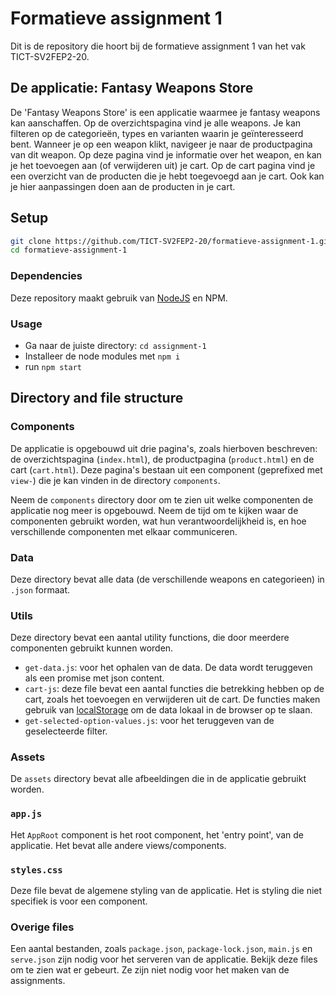 # Formatieve assignment 1

Dit is de repository die hoort bij de formatieve assignment 1 van het vak TICT-SV2FEP2-20.

## De applicatie: Fantasy Weapons Store

De 'Fantasy Weapons Store' is een applicatie waarmee je fantasy weapons kan aanschaffen. Op de overzichtspagina vind je alle weapons. Je kan filteren op de categorieën, types en varianten waarin je geïnteresseerd bent. Wanneer je op een weapon klikt, navigeer je naar de productpagina van dit weapon. Op deze pagina vind je informatie over het weapon, en kan je het toevoegen aan (of verwijderen uit) je cart. Op de cart pagina vind je een overzicht van de producten die je hebt toegevoegd aan je cart. Ook kan je hier aanpassingen doen aan de producten in je cart.

## Setup

```sh
git clone https://github.com/TICT-SV2FEP2-20/formatieve-assignment-1.git
cd formatieve-assignment-1
```

### Dependencies

Deze repository maakt gebruik van [NodeJS](http://nodejs.org/) en NPM.

### Usage

- Ga naar de juiste directory: `cd assignment-1`
- Installeer de node modules met `npm i`
- run `npm start`

## Directory and file structure

### Components

De applicatie is opgebouwd uit drie pagina's, zoals hierboven beschreven: de overzichtspagina (`index.html`), de productpagina (`product.html`) en de cart (`cart.html`). Deze pagina's bestaan uit een component (geprefixed met `view-`) die je kan vinden in de directory `components`.

Neem de `components` directory door om te zien uit welke componenten de applicatie nog meer is opgebouwd. Neem de tijd om te kijken waar de componenten gebruikt worden, wat hun verantwoordelijkheid is, en hoe verschillende componenten met elkaar communiceren.

### Data

Deze directory bevat alle data (de verschillende weapons en categorieen) in `.json` formaat.

### Utils

Deze directory bevat een aantal utility functions, die door meerdere componenten gebruikt kunnen worden.

- `get-data.js`: voor het ophalen van de data. De data wordt teruggeven als een promise met json content.
- `cart-js`: deze file bevat een aantal functies die betrekking hebben op de cart, zoals het toevoegen en verwijderen uit de cart. De functies maken gebruik van [localStorage](https://developer.mozilla.org/en-US/docs/Web/API/Window/localStorage) om de data lokaal in de browser op te slaan.
- `get-selected-option-values.js`: voor het teruggeven van de geselecteerde filter.

### Assets

De `assets` directory bevat alle afbeeldingen die in de applicatie gebruikt worden.

### `app.js`

Het `AppRoot` component is het root component, het 'entry point', van de applicatie. Het bevat alle andere views/components.

### `styles.css`

Deze file bevat de algemene styling van de applicatie. Het is styling die niet specifiek is voor een component.

### Overige files

Een aantal bestanden, zoals `package.json`, `package-lock.json`, `main.js` en `serve.json` zijn nodig voor het serveren van de applicatie. Bekijk deze files om te zien wat er gebeurt. Ze zijn niet nodig voor het maken van de assignments.